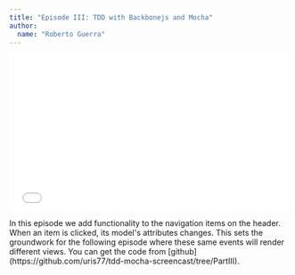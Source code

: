 ```yaml
---
title: "Episode III: TDD with Backbonejs and Mocha"
author:
  name: "Roberto Guerra"
---
```


<p class="video">
<iframe src="//player.vimeo.com/video/81719161" width="500" height="281" frameborder="0" webkitallowfullscreen mozallowfullscreen allowfullscreen></iframe> 
</p>

<p class="content">
In this episode we add functionality to the navigation items on the header. When an item is clicked, its model's attributes
changes. This sets the groundwork for the following episode where these same events will render different
views.
You can get the code from [github](https://github.com/uris77/tdd-mocha-screencast/tree/PartIII). 
</p>

